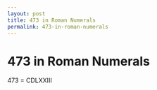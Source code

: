 ```yaml
---
layout: post
title: 473 in Roman Numerals
permalink: 473-in-roman-numerals
---
```


# 473 in Roman Numerals

473 = CDLXXIII
